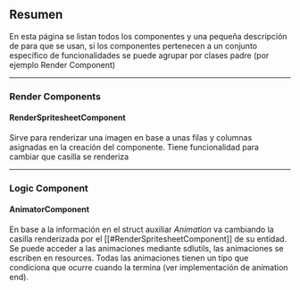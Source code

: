 
## Resumen

En esta página se listan todos los componentes y una pequeña descripción de para que se usan, si los componentes pertenecen a un conjunto específico de funcionalidades se puede agrupar por clases padre (por ejemplo Render Component)

---
### Render Components
#### RenderSpritesheetComponent

Sirve para renderizar una imagen en base a unas filas y columnas asignadas en la creación del componente. Tiene funcionalidad para cambiar que casilla se renderiza

---

### Logic Component

#### AnimatorComponent

En base a la información en el struct auxiliar *Animation* va cambiando la casilla renderizada por el [[#RenderSpritesheetComponent]] de su entidad. Se puede acceder a las animaciones mediante sdlutils, las animaciones se escriben en resources. Todas las animaciones tienen un tipo que condiciona que ocurre cuando la termina (ver implementación de animation end).




